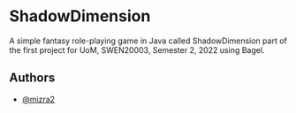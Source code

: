 
# ShadowDimension 

A simple fantasy role-playing game in Java called ShadowDimension part of the first project for UoM, SWEN20003, Semester 2, 2022 using Bagel. 


## Authors

- [@mizra2](https://www.github.com/mizra2)
